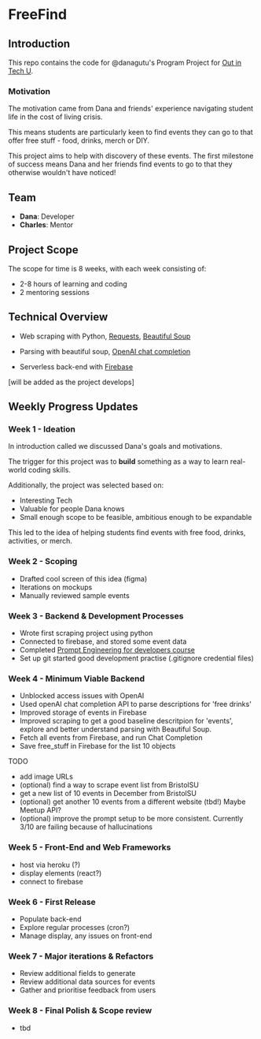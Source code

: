 # FreeFind

## Introduction
This repo contains the code for @danagutu's Program Project for [Out in Tech U](https://outintech.com/mentorship-program/). 


### Motivation
The motivation came from Dana and friends' experience navigating student life in the cost of living crisis.

This means students are particularly keen to find events they can go to that offer free stuff - food, drinks, merch or DIY. 

This project aims to help with discovery of these events. The first milestone of success means Dana and her friends find events to go to that they otherwise wouldn't have noticed!

## Team
- **Dana**: Developer
- **Charles**: Mentor

## Project Scope
The scope for time is 8 weeks, with each week consisting of:
- 2-8 hours of learning and coding
- 2 mentoring sessions

## Technical Overview
- Web scraping with Python, [Requests](https://pypi.org/project/requests/), [Beautiful Soup](https://pypi.org/project/beautifulsoup4/)
- Parsing with beautiful soup, [OpenAI chat completion](https://platform.openai.com/docs/guides/text-generation/chat-completions-api)

- Serverless back-end with [Firebase](https://firebase.google.com/)


[will be added as the project develops]


## Weekly Progress Updates

### Week 1 - Ideation
In introduction called we discussed Dana's goals and motivations. 

The trigger for this project was to **build** something as a way to learn real-world coding skills.

Additionally, the project was selected based on:
- Interesting Tech
- Valuable for people Dana knows
- Small enough scope to be feasible, ambitious enough to be expandable

This led to the idea of helping students find events with free food, drinks, activities, or merch.

### Week 2 - Scoping
- Drafted cool screen of this idea (figma)
- Iterations on mockups
- Manually reviewed sample events

### Week 3 - Backend & Development Processes
- Wrote first scraping project using python
- Connected to firebase, and stored some event data
- Completed [Prompt Engineering for developers course](https://www.deeplearning.ai/short-courses/chatgpt-prompt-engineering-for-developers/)
- Set up git started good development practise (.gitignore credential files)


### Week 4 - Minimum Viable Backend
- Unblocked access issues with OpenAI
- Used openAI chat completion API to parse descriptions for 'free drinks'
- Improved storage of events in Firebase
- Improved scraping to get a good baseline descritpion for 'events', explore and better understand parsing with Beautiful Soup.
- Fetch all events from Firebase, and run Chat Completion
- Save free_stuff in Firebase for the list 10 objects

TODO
- add image URLs
- (optional) find a way to scrape event list from BristolSU
- get a new list of 10 events in December from BristolSU
- (optional) get another 10 events from a different website (tbd!) Maybe Meetup API?
- (optional) improve the prompt setup to be more consistent. Currently 3/10 are failing because of hallucinations

### Week 5 - Front-End and Web Frameworks
- host via heroku (?)
- display elements (react?)
- connect to firebase

### Week 6 - First Release
- Populate back-end
- Explore regular processes (cron?)
- Manage display, any issues on front-end

### Week 7 - Major iterations & Refactors
- Review additional fields to generate
- Review additional data sources for events
- Gather and prioritise feedback from users

### Week 8 - Final Polish & Scope review
- tbd

